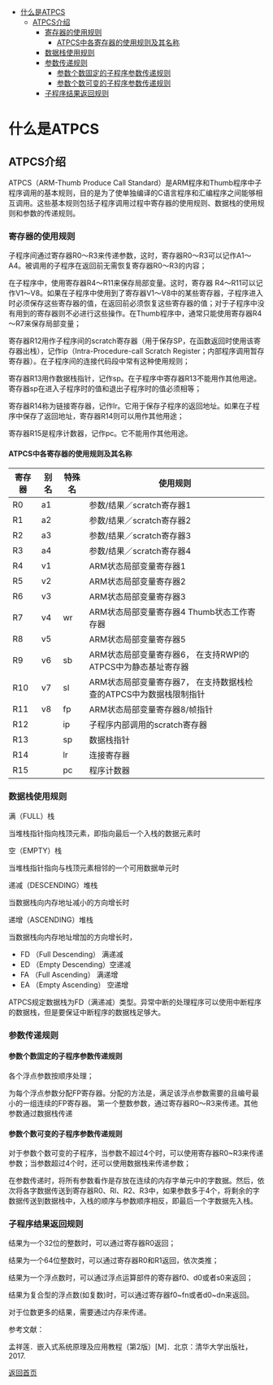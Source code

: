 - [什么是ATPCS](#什么是atpcs)
  - [ATPCS介绍](#atpcs介绍)
    - [寄存器的使用规则](#寄存器的使用规则)
      - [ATPCS中各寄存器的使用规则及其名称](#atpcs中各寄存器的使用规则及其名称)
    - [数据栈使用规则](#数据栈使用规则)
    - [参数传递规则](#参数传递规则)
      - [参数个数固定的子程序参数传递规则](#参数个数固定的子程序参数传递规则)
      - [参数个数可变的子程序参数传递规则](#参数个数可变的子程序参数传递规则)
    - [子程序结果返回规则](#子程序结果返回规则)


# 什么是ATPCS

## ATPCS介绍

ATPCS（ARM-Thumb Produce Call Standard）是ARM程序和Thumb程序中子程序调用的基本规则，目的是为了使单独编译的C语言程序和汇编程序之间能够相互调用。这些基本规则包括子程序调用过程中寄存器的使用规则、数据栈的使用规则和参数的传递规则。

### 寄存器的使用规则

子程序间通过寄存器R0～R3来传递参数，这时，寄存器R0～R3可以记作A1～A4。被调用的子程序在返回前无需恢复寄存器R0～R3的内容；

在子程序中，使用寄存器R4～R11来保存局部变量。这时，寄存器 R4～R11可以记作V1～V8。如果在子程序中使用到了寄存器V1～V8中的某些寄存器，子程序进入时必须保存这些寄存器的值，在返回前必须恢复这些寄存器的值；对于子程序中没有用到的寄存器则不必进行这些操作。在Thumb程序中，通常只能使用寄存器R4～R7来保存局部变量；

寄存器R12用作子程序间的scratch寄存器（用于保存SP，在函数返回时使用该寄存器出栈），记作ip（Intra-Procedure-call Scratch Register；内部程序调用暂存寄存器）。在子程序间的连接代码段中常有这种使用规则；

寄存器R13用作数据栈指针，记作sp。在子程序中寄存器R13不能用作其他用途。寄存器sp在进入子程序时的值和退出子程序时的值必须相等；

寄存器R14称为链接寄存器，记作lr。它用于保存子程序的返回地址。如果在子程序中保存了返回地址，寄存器R14则可以用作其他用途；

寄存器R15是程序计数器，记作pc。它不能用作其他用途。

#### ATPCS中各寄存器的使用规则及其名称

| 寄存器 | 别名 | 特殊名 | 使用规则                                                     |
| ------ | ---- | ------ | ------------------------------------------------------------ |
| R0     | a1   |        | 参数/结果／scratch寄存器1                                    |
| R1     | a2   |        | 参数/结果／scratch寄存器2                                    |
| R2     | a3   |        | 参数/结果／scratch寄存器3                                    |
| R3     | a4   |        | 参数/结果／scratch寄存器4                                    |
| R4     | v1   |        | ARM状态局部变量寄存器1                                       |
| R5     | v2   |        | ARM状态局部变量寄存器2                                       |
| R6     | v3   |        | ARM状态局部变量寄存器3                                       |
| R7     | v4   | wr     | ARM状态局部变量寄存器4  Thumb状态工作寄存器                  |
| R8     | v5   |        | ARM状态局部变量寄存器5                                       |
| R9     | v6   | sb     | ARM状态局部变量寄存器6，  在支持RWPI的ATPCS中为静态基址寄存器 |
| R10    | v7   | sl     | ARM状态局部变量寄存器7，  在支持数据栈检查的ATPCS中为数据栈限制指针 |
| R11    | v8   | fp     | ARM状态局部变量寄存器8/帧指针                                |
| R12    |      | ip     | 子程序内部调用的scratch寄存器                                |
| R13    |      | sp     | 数据栈指针                                                   |
| R14    |      | lr     | 连接寄存器                                                   |
| R15    |      | pc     | 程序计数器                                                   |

### 数据栈使用规则

满（FULL）栈

当堆栈指针指向栈顶元素，即指向最后一个入栈的数据元素时

空（EMPTY）栈

当堆栈指针指向与栈顶元素相邻的一个可用数据单元时

递减（DESCENDING）堆栈

当数据栈向内存地址减小的方向增长时

递增（ASCENDING）堆栈

当数据栈向内存地址增加的方向增长时，

+ FD   （Full  Descending）  满递减
+ ED   （Empty  Descending）空递减
+ FA   （Full  Ascending）   满递增
+ EA   （Empty  Ascending） 空递增

ATPCS规定数据栈为FD（满递减）类型。异常中断的处理程序可以使用中断程序的数据栈，但是要保证中断程序的数据栈足够大。

### 参数传递规则

#### 参数个数固定的子程序参数传递规则

各个浮点参数按顺序处理；

为每个浮点参数分配FP寄存器。分配的方法是，满足该浮点参数需要的且编号最小的一组连续的FP寄存器。
第一个整数参数，通过寄存器R0～R3来传递。其他参数通过数据栈传递

#### 参数个数可变的子程序参数传递规则

对于参数个数可变的子程序，当参数不超过4个时，可以使用寄存器R0~R3来传递参数；当参数超过4个时，还可以使用数据栈来传递参数；

在参数传递时，将所有参数看作是存放在连续的内存字单元中的字数据。然后，依次将各字数据传送到寄存器R0、Rl、R2、R3中，如果参数多于4个，将剩余的字数据传送到数据栈中，入栈的顺序与参数顺序相反，即最后一个字数据先入栈。

### 子程序结果返回规则

结果为一个32位的整数时，可以通过寄存器R0返回；

结果为一个64位整数时，可以通过寄存器R0和R1返回，依次类推；

结果为一个浮点数时，可以通过浮点运算部件的寄存器f0、d0或者s0来返回；

结果为复合型的浮点数(如复数)时，可以通过寄存器f0\~fn或者d0\~dn来返回。

对于位数更多的结果，需要通过内存来传递。



参考文献：

孟祥莲．嵌入式系统原理及应用教程（第2版）[M]．北京：清华大学出版社，2017.



[返回首页](https://github.com/timerring/hardware-tutorial)